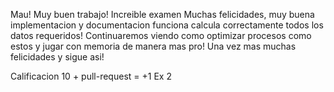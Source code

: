 Mau! Muy buen trabajo! Increible examen
Muchas felicidades, muy buena implementacion y documentacion
funciona  calcula correctamente todos los datos requeridos! 
Continuaremos viendo como optimizar procesos como estos y jugar con memoria de manera mas pro! 
Una vez mas muchas felicidades y sigue asi! 

Calificacion 10 + pull-request = +1 Ex 2
